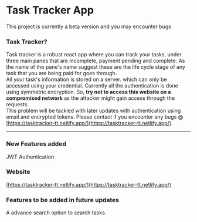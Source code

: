 # Task Tracker App

This project is currently a beta version and you may encounter bugs

### Task Tracker?

Task tracker is a robust react app where you can track your tasks, under three main panes that are incomplete, payment pending and complete. As the name of the pane's name suggest these are the life cycle stage of any task that you are being paid for goes through.  
All your task's information is stored on a server. which can only be accessed using your credential. Currently all the authentication is done using symmetric encryption. So, **try not to access this website on a compromised network** as the attacker might gain access through the requests.  
This problem will be tackled with later updates with authentication using email and encrypted tokens.
Please contact if you encounter any bugs @ [https://tasktracker-tt.netlify.app/](https://tasktracker-tt.netlify.app/).

---

### New Features added

JWT Authentication

### Website

[https://tasktracker-tt.netlify.app/](https://tasktracker-tt.netlify.app/)

### Features to be added in future updates

A advance search option to search tasks.
